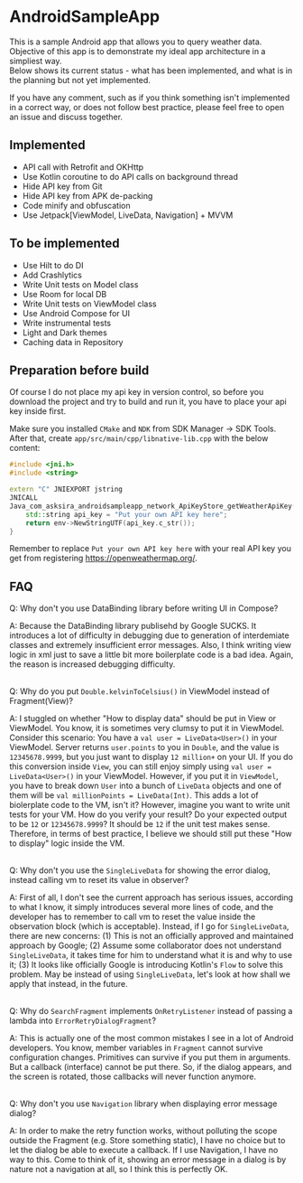 # AndroidSampleApp

This is a sample Android app that allows you to query weather data.  
Objective of this app is to demonstrate my ideal app architecture in a simpliest way.  
Below shows its current status - what has been implemented, and what is in the planning but not yet implemented.

If you have any comment, such as if you think something isn't implemented in a correct way, or does not follow best practice, please feel free to open an issue and discuss together.

## Implemented

- API call with Retrofit and OKHttp
- Use Kotlin coroutine to do API calls on background thread
- Hide API key from Git
- Hide API key from APK de-packing
- Code minify and obfuscation
- Use Jetpack[ViewModel, LiveData, Navigation] + MVVM

## To be implemented
- Use Hilt to do DI
- Add Crashlytics
- Write Unit tests on Model class
- Use Room for local DB
- Write Unit tests on ViewModel class
- Use Android Compose for UI
- Write instrumental tests
- Light and Dark themes
- Caching data in Repository

## Preparation before build

Of course I do not place my api key in version control, so before you download the project and try to build and run it, you have to place your api key inside first.

Make sure you installed `CMake` and `NDK` from SDK Manager -> SDK Tools.  
After that, create `app/src/main/cpp/libnative-lib.cpp` with the below content:

```C++
#include <jni.h>
#include <string>

extern "C" JNIEXPORT jstring
JNICALL
Java_com_asksira_androidsampleapp_network_ApiKeyStore_getWeatherApiKey(JNIEnv* env, jobject) {
    std::string api_key = "Put your own API key here";
    return env->NewStringUTF(api_key.c_str());
}
```

Remember to replace `Put your own API key here` with your real API key you get from registering https://openweathermap.org/.

## FAQ

Q: Why don't you use DataBinding library before writing UI in Compose?

A: Because the DataBinding library publisehd by Google SUCKS. It introduces a lot of difficulty in debugging due to generation of interdemiate classes and extremely insufficient error messages. Also, I think writing view logic in xml just to save a little bit more boilerplate code is a bad idea. Again, the reason is increased debugging difficulty.
<br/><br/>

Q: Why do you put `Double.kelvinToCelsius()` in ViewModel instead of Fragment(View)?

A: I stuggled on whether "How to display data" should be put in View or ViewModel. You know, it is sometimes very clumsy to put it in ViewModel. Consider this scenario: You have a `val user = LiveData<User>()` in your ViewModel. Server returns `user.points` to you in `Double`, and the value is `12345678.9999`, but you just want to display `12 million+` on your UI. If you do this conversion inside `View`, you can still enjoy simply using `val user = LiveData<User>()` in your ViewModel. However, if you put it in `ViewModel`, you have to break down `User` into a bunch of `LiveData` objects and one of them will be `val millionPoints = LiveData(Int)`. This adds a lot of biolerplate code to the VM, isn't it? However, imagine you want to write unit tests for your VM. How do you verify your result? Do your expected output to be `12` or `12345678.9999`? It should be `12` if the unit test makes sense. Therefore, in terms of best practice, I believe we should still put these "How to display" logic inside the VM.
<br/><br/>

Q: Why don't you use the `SingleLiveData` for showing the error dialog, instead calling vm to reset its value in observer?

A: First of all, I don't see the current approach has serious issues, according to what I know, it simply introduces several more lines of code, and the developer has to remember to call vm to reset the value inside the observation block (which is acceptable). Instead, if I go for `SingleLiveData`, there are new concerns: (1) This is not an officially approved and maintained approach by Google; (2) Assume some collaborator does not understand `SingleLiveData`, it takes time for him to understand what it is and why to use it; (3) It looks like officially Google is introducing Kotlin's `Flow` to solve this problem. May be instead of using `SingleLiveData`, let's look at how shall we apply that instead, in the future.
<br/><br/>

Q: Why do `SearchFragment` implements `OnRetryListener` instead of passing a lambda into `ErrorRetryDialogFragment`?

A: This is actually one of the most common mistakes I see in a lot of Android developers. You know, member variables in `Fragment` cannot survive configuration changes. Primitives can survive if you put them in arguments. But a callback (interface) cannot be put there. So, if the dialog appears, and the screen is rotated, those callbacks will never function anymore. 
<br/><br/>

Q: Why don't you use `Navigation` library when displaying error message dialog?

A: In order to make the retry function works, without polluting the scope outside the Fragment (e.g. Store something static), I have no choice but to let the dialog be able to execute a callback. If I use Navigation, I have no way to this. Come to think of it, showing an error message in a dialog is by nature not a navigation at all, so I think this is perfectly OK.
<br/><br/>



